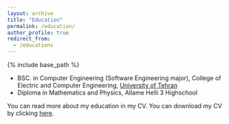 ```yaml
---
layout: archive
title: "Education"
permalink: /education/
author_profile: true
redirect_from:
  - /educations
---
```


{% include base_path %}

* BSC. in Computer Engineering (Software Engineering major), College of Electric and Computer Engineering, [University of Tehran](https://ece.ut.ac.ir/en/ece)
* Diploma in Mathematics and Physics, Allame Helli 3 Highschool

You can read more about my education in my CV. You can download my CV by clicking [here](/files/cv.pdf).
